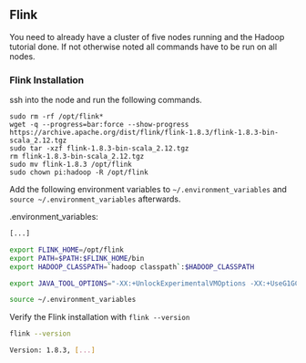 ## Flink

You need to already have a cluster of five nodes running and the Hadoop tutorial done. If not otherwise noted all commands have to be run on all nodes.

### Flink Installation
ssh into the node and run the following commands.

```
sudo rm -rf /opt/flink*
wget -q --progress=bar:force --show-progress https://archive.apache.org/dist/flink/flink-1.8.3/flink-1.8.3-bin-scala_2.12.tgz
sudo tar -xzf flink-1.8.3-bin-scala_2.12.tgz
rm flink-1.8.3-bin-scala_2.12.tgz
sudo mv flink-1.8.3 /opt/flink
sudo chown pi:hadoop -R /opt/flink
```

Add the following environment variables to `~/.environment_variables` and `source ~/.environment_variables` afterwards.

.environment_variables:
```bash
[...]

export FLINK_HOME=/opt/flink
export PATH=$PATH:$FLINK_HOME/bin
export HADOOP_CLASSPATH=`hadoop classpath`:$HADOOP_CLASSPATH

export JAVA_TOOL_OPTIONS="-XX:+UnlockExperimentalVMOptions -XX:+UseG1GC"
```

```bash
source ~/.environment_variables
```

Verify the Flink installation with `flink --version`

```bash
flink --version

Version: 1.8.3, [...]
```
